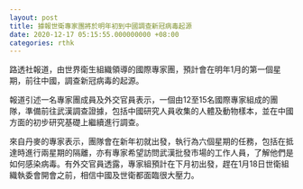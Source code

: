 ```yaml
---
layout: post
title: 據報世衛專家團將於明年初到中國調查新冠病毒起源
date: 2020-12-17 05:15:55.000000000 +08:00
categories: rthk
---
```


路透社報道，由世界衛生組織領導的國際專家團，預計會在明年1月的第一個星期，前往中國，調查新冠病毒的起源。

報道引述一名專家團成員及外交官員表示，一個由12至15名國際專家組成的團隊，準備前往武漢調查證據，包括中國研究人員收集的人體及動物樣本，並在中國方面的初步研究基礎上繼續進行調查。

來自丹麥的專家表示，團隊會在新年初就出發，執行為六個星期的任務，包括在抵達時進行兩星期的隔離，亦有專家希望訪問武漢批發市場的工作人員，了解他們是如何感染病毒。有外交官員透露，專家組預計在下月初出發，趕在1月18日世衛組織執委會開會之前，相信中國及世衛都面臨很大壓力。
